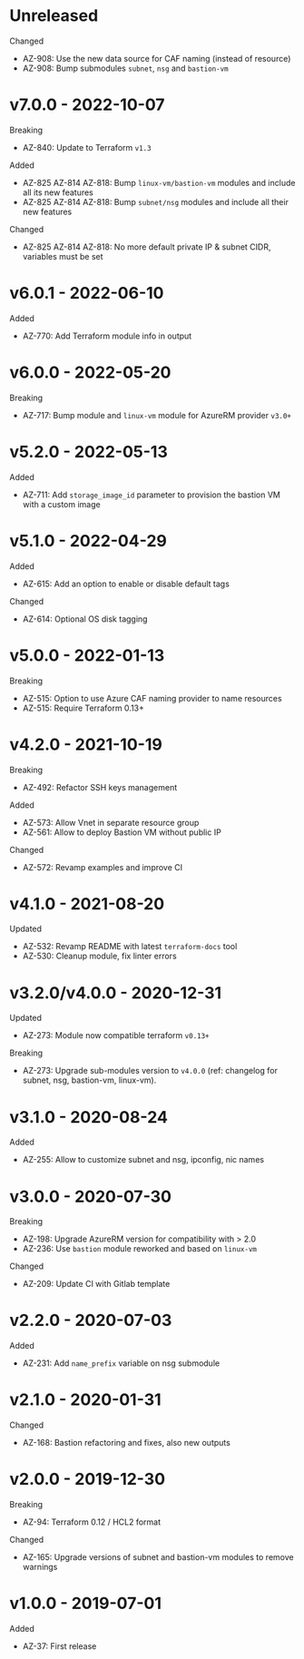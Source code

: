 # Unreleased

Changed
  * AZ-908: Use the new data source for CAF naming (instead of resource)
  * AZ-908: Bump submodules `subnet`, `nsg` and `bastion-vm`

# v7.0.0 - 2022-10-07

Breaking
  * AZ-840: Update to Terraform `v1.3`

Added
  * AZ-825 AZ-814 AZ-818: Bump `linux-vm/bastion-vm` modules and include all its new features
  * AZ-825 AZ-814 AZ-818: Bump `subnet/nsg` modules and include all their new features

Changed
  * AZ-825 AZ-814 AZ-818: No more default private IP & subnet CIDR, variables must be set

# v6.0.1 - 2022-06-10

Added
  * AZ-770: Add Terraform module info in output

# v6.0.0 - 2022-05-20

Breaking
  * AZ-717: Bump module and `linux-vm` module for AzureRM provider `v3.0+`

# v5.2.0 - 2022-05-13

Added
  * AZ-711: Add `storage_image_id` parameter to provision the bastion VM with a custom image

# v5.1.0 - 2022-04-29

Added
  * AZ-615: Add an option to enable or disable default tags

Changed
  * AZ-614: Optional OS disk tagging

# v5.0.0 - 2022-01-13

Breaking
  * AZ-515: Option to use Azure CAF naming provider to name resources
  * AZ-515: Require Terraform 0.13+

# v4.2.0 - 2021-10-19

Breaking
  * AZ-492: Refactor SSH keys management

Added
  * AZ-573: Allow Vnet in separate resource group
  * AZ-561: Allow to deploy Bastion VM without public IP

Changed
  * AZ-572: Revamp examples and improve CI

# v4.1.0 - 2021-08-20

Updated
  * AZ-532: Revamp README with latest `terraform-docs` tool
  * AZ-530: Cleanup module, fix linter errors

# v3.2.0/v4.0.0 - 2020-12-31

Updated
  * AZ-273: Module now compatible terraform `v0.13+`

Breaking
  * AZ-273: Upgrade sub-modules version to `v4.0.0` (ref: changelog for subnet, nsg, bastion-vm, linux-vm).

# v3.1.0 - 2020-08-24

Added
  * AZ-255: Allow to customize subnet and nsg, ipconfig, nic names

# v3.0.0 - 2020-07-30

Breaking
  * AZ-198: Upgrade AzureRM version for compatibility with > 2.0
  * AZ-236: Use `bastion` module reworked and based on `linux-vm`

Changed
  * AZ-209: Update CI with Gitlab template

# v2.2.0 - 2020-07-03

Added
  * AZ-231: Add `name_prefix` variable on nsg submodule

# v2.1.0 - 2020-01-31

Changed
  * AZ-168: Bastion refactoring and fixes, also new outputs

# v2.0.0 - 2019-12-30

Breaking
  * AZ-94: Terraform 0.12 / HCL2 format

Changed
  * AZ-165: Upgrade versions of subnet and bastion-vm modules to remove warnings

# v1.0.0 - 2019-07-01

Added
  * AZ-37: First release
